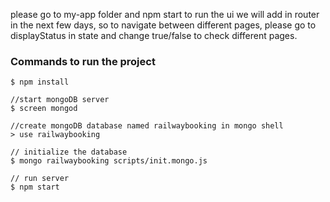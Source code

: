 please go to my-app folder and npm start to run the ui
we will add in router in the next few days, so to navigate between different pages, please go to displayStatus in state and change true/false 
to check different pages.


### Commands to run the project
```
$ npm install 

//start mongoDB server
$ screen mongod 

//create mongoDB database named railwaybooking in mongo shell
> use railwaybooking

// initialize the database 
$ mongo railwaybooking scripts/init.mongo.js 

// run server
$ npm start
```